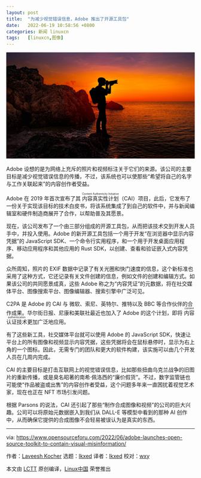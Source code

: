 ```yaml
---
layout: post
title:	"为减少视觉错误信息，Adobe 推出了开源工具包"
date:	2022-06-19 10:58:56 +0800 
categories:	新闻 linuxcn 
tags:	[linuxcn,图像]
---
```



![](/Asserts/Images/album/202206/19/105844yauuhdz1u1189ffr.jpg)


Adobe 设想的是为网络上充斥的照片和视频标注关于它们的来源。该公司的主要目标是减少视觉错误信息的传播，不过，该系统也可以使那些“希望将自己的名字与工作关联起来”的内容创作者受益。


Adobe 在 2019 年首次宣布了其 <ruby> 内容真实性计划 <rt>  Content Authenticity Initiative </rt></ruby>（CAI）项目，此后，它发布了一份关于实现该目标的技术白皮书，将该系统集成了到自己的软件中，并与新闻编辑室和硬件制造商展开了合作，以帮助普及其愿景。


现在，该公司发布了一个由三部分组成的开源工具包，从而把该技术交到开发人员手中，并投入使用。Adobe 的新开源工具包括一个用于开发“在浏览器中显示内容凭据”的 JavaScript SDK、一个命令行实用程序，和一个用于开发桌面应用程序、移动应用程序和其他应用的 Rust SDK，以创建、查看和验证嵌入式内容凭据。


众所周知，照片的 EXIF 数据中记录了有关光圈和快门速度的信息，这个新标准也采用了这种方式，它还记录有关文件创建的信息，例如文件的创建和编辑方式。如果该公司的共同愿景成真，这些 Adobe 称之为“内容凭证”的元数据，将在社交媒体平台、图像搜索平台、图像编辑器、搜索引擎中广泛可见。


C2PA 是 Adob​​e 的 CAI 与 微软、索尼、英特尔、推特以及 BBC 等合作伙伴的合作成果。华尔街日报、尼康和美联社最近也加入了 Adob​​e 的这个计划，即将 <ruby> 内容认证技术 <rt>  content authentication </rt></ruby> 更加广泛地应用。


有了这些新工具，社交媒体平台就可以使用 Adob​​e 的 JavaScript SDK，快速让平台上的所有图像和视频显示内容凭据，这些凭据将会在鼠标悬停时，显示为右上角的一个图标。因此，无需专门的团队和更大的软件构建，该实施可以由几个开发人员在几周内完成。


CAI 的主要目标是打击互联网上的视觉错误信息，比如那些扭曲乌克兰战争的旧图片的重新传播，或是臭名昭著的南希·佩洛西的“廉价假货”。不过，数字监管链也可能使“作品被盗或出售”的内容创作者受益，这个问题多年来一直困扰着视觉艺术家，现在也正在 NFT 市场引发问题。


根据 Parsons 的说法，CAI 还引起了那些“制作合成图像和视频”的公司的巨大兴趣。公司可以将原始元数据嵌入到我们从 DALL-E 等模型中看到的那种 AI 创作中，从而确保它提供的合成图像不会轻易被误认为是真实的东西。




---


via: <https://www.opensourceforu.com/2022/06/adobe-launches-open-source-toolkit-to-contain-visual-misinformation/>


作者：[Laveesh Kocher](https://www.opensourceforu.com/author/laveesh-kocher/) 选题：[lkxed](https://github.com/lkxed) 译者：[lkxed](https://github.com/lkxed) 校对：[wxy](https://github.com/wxy)


本文由 [LCTT](https://github.com/LCTT/TranslateProject) 原创编译，[Linux中国](https://linux.cn/) 荣誉推出
